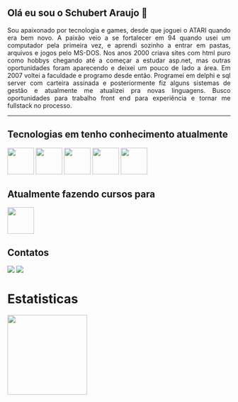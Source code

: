 ##  Olá eu sou o Schubert Araujo 👋

<p align="justify">Sou apaixonado por tecnologia e games, desde que joguei o ATARI quando era bem novo. A paixão veio a se fortalecer em 94 quando usei um computador pela primeira vez, e aprendi sozinho a entrar em pastas, arquivos e jogos pelo MS-DOS.
Nos anos 2000 criava sites com html puro como hobbys chegando até a começar a estudar asp.net, mas outras oportunidades foram aparecendo e deixei um pouco de lado a área. 
Em 2007 voltei a faculdade e programo desde então. Programei em delphi e sql server com carteira assinada e posteriormente fiz alguns sistemas de gestão e atualmente me atualizei pra novas linguagens.
Busco oportunidades para trabalho front end para experiência e tornar me fullstack no processo.<p>

<hr>
  
## Tecnologias em tenho conhecimento atualmente
<div align="justify">
  <img src="https://cdn.jsdelivr.net/gh/devicons/devicon/icons/html5/html5-original.svg" width="60" height="60" />
  <img src="https://cdn.jsdelivr.net/gh/devicons/devicon/icons/css3/css3-original.svg"  width="60" height="60" />
  <img src="https://cdn.jsdelivr.net/gh/devicons/devicon/icons/javascript/javascript-original.svg" width="60" height="60"/>  
  <img src="https://cdn.jsdelivr.net/gh/devicons/devicon/icons/react/react-original-wordmark.svg" width="60" height="60"/>
  <img src="https://cdn.jsdelivr.net/gh/devicons/devicon/icons/typescript/typescript-original.svg" width="60" height="60" />
</div>

## Atualmente fazendo cursos para
<div align="justify">
  <img src="https://cdn.jsdelivr.net/gh/devicons/devicon/icons/nodejs/nodejs-original-wordmark.svg" width="60" height="60" />
</div>

## Contatos
<div>
  <a href = "mailto:xubsoldier@gmail.com"><img loading="lazy" src="https://img.shields.io/badge/Gmail-D14836?style=for-the-badge&logo=gmail&logoColor=white" target="_blank"></a>
  <a href="https://www.linkedin.com/in//schubert-araujo-006039152" target="_blank"><img loading="lazy" src="https://img.shields.io/badge/-LinkedIn-%230077B5?style=for-the-badge&logo=linkedin&logoColor=white" target="_blank"></a>  
</div>

# Estatisticas 
<div>
<a href="https://github.com/seu-usuário-aqui">
<img loading="lazy" height="180em" src="https://github-readme-stats.vercel.app/api?username=schubertaraujo&show_icons=true&theme=dracula&include_all_commits=true&count_private=true"/>
</div>
